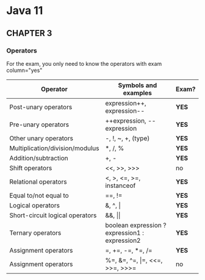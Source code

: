 # Java 11
## CHAPTER 3

### Operators

For the exam, you only need to know the operators with exam column="yes"

| Operator        | Symbols and examples | Exam? |
| ------------- | ------------ | ------------ |
| Post-unary operators | expression++, expression-- | **YES** |
| Pre-unary operators | ++expression, --expression | **YES** |
| Other unary operators | -, !, ~, +, (type) | **YES** |
| Multiplication/division/modulus | *, /, % | **YES** |
| Addition/subtraction | +, - | **YES** |
| Shift operators | <<, >>, >>> | no |
| Relational operators | <, >, <=, >=, instanceof | **YES** |
| Equal to/not equal to | ==, != | **YES** |
| Logical operators | &, ^, &#124; | **YES** |
| Short-circuit logical operators | &&, &#124;&#124; | **YES** |
| Ternary operators | boolean expression ? expression1 : expression2 | **YES** |
| Assignment operators | =, +=, -=, *=, /= | **YES** |
| Assignment operators | %=, &=, ^=, &#124;=, <<=, >>=, >>>= | no |